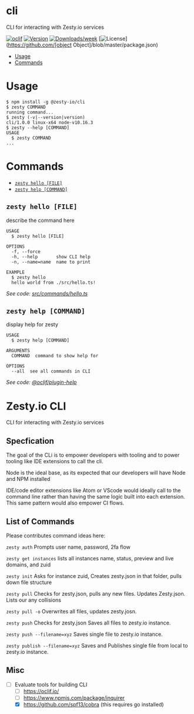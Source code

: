 cli
===

CLI for interacting with Zesty.io services

[![oclif](https://img.shields.io/badge/cli-oclif-brightgreen.svg)](https://oclif.io)
[![Version](https://img.shields.io/npm/v/cli.svg)](https://npmjs.org/package/cli)
[![Downloads/week](https://img.shields.io/npm/dw/cli.svg)](https://npmjs.org/package/cli)
[![License](https://img.shields.io/npm/l/cli.svg)](https://github.com/[object Object]/blob/master/package.json)

<!-- toc -->
* [Usage](#usage)
* [Commands](#commands)
<!-- tocstop -->
# Usage
<!-- usage -->
```sh-session
$ npm install -g @zesty-io/cli
$ zesty COMMAND
running command...
$ zesty (-v|--version|version)
cli/1.0.0 linux-x64 node-v10.16.3
$ zesty --help [COMMAND]
USAGE
  $ zesty COMMAND
...
```
<!-- usagestop -->
# Commands
<!-- commands -->
* [`zesty hello [FILE]`](#zesty-hello-file)
* [`zesty help [COMMAND]`](#zesty-help-command)

## `zesty hello [FILE]`

describe the command here

```
USAGE
  $ zesty hello [FILE]

OPTIONS
  -f, --force
  -h, --help       show CLI help
  -n, --name=name  name to print

EXAMPLE
  $ zesty hello
  hello world from ./src/hello.ts!
```

_See code: [src/commands/hello.ts](https://github.com/zesty-io/cli/blob/v1.0.0/src/commands/hello.ts)_

## `zesty help [COMMAND]`

display help for zesty

```
USAGE
  $ zesty help [COMMAND]

ARGUMENTS
  COMMAND  command to show help for

OPTIONS
  --all  see all commands in CLI
```

_See code: [@oclif/plugin-help](https://github.com/oclif/plugin-help/blob/v2.2.1/src/commands/help.ts)_
<!-- commandsstop -->




# Zesty.io CLI
CLI for interacting with Zesty.io services

## Specfication

The goal of the CLi is to empower developers with tooling and to power tooling like IDE extensions to call the cli.

Node is the ideal base, as its expected that our developers will have Node and NPM installed

IDE/code editor extensions like Atom or VScode would ideally call to the command line rather than having the same logic built into each extension. This same pattern would also empower CI flows.


## List of Commands
Please contributes command ideas here:


`zesty auth`
Prompts user name, password, 2fa flow

`zesty get instances`
lists all instances name, status, preview and live domains, and zuid

`zesty init` 
Asks for instance zuid, Creates zesty.json in that folder, pulls down file structure

`zesty pull` 
Checks for zesty.json, pulls any new files. Updates Zesty.json. Lists our any collisions

  `zesty pull -o` 
   Overwrites all files, updates zesty.josn.

`zesty push` 
Checks for zesty.json Saves all files to zesty.io instance.

`zesty push --filename=xyz` 
Saves single file to zesty.io instance.

`zesty publish --filename=xyz` 
Saves and Publishes single file from local to zesty.io instance.


## Misc
- [ ] Evaluate tools for building CLI
  - [ ] https://oclif.io/
  - [ ] https://www.npmjs.com/package/inquirer
  - [X] https://github.com/spf13/cobra (this requires go installed)
